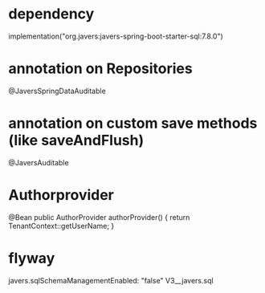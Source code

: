 # dependency
implementation("org.javers:javers-spring-boot-starter-sql:7.8.0")

# annotation on Repositories 
@JaversSpringDataAuditable

# annotation on custom save methods (like saveAndFlush)
@JaversAuditable

# Authorprovider
@Bean
public AuthorProvider authorProvider() { return TenantContext::getUserName; }

# flyway
javers.sqlSchemaManagementEnabled: "false"
V3__javers.sql
